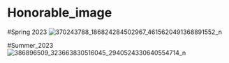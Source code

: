 # Honorable_image

#Spring 2023
![370243788_186824284502967_4615620491368891552_n](https://github.com/inhoang2523/Honorable_image/assets/144547898/f7b470fd-d134-49bb-96a8-e4be8c9597c8)

#Summer_2023
![386896509_323663830516045_2940524330640554714_n](https://github.com/inhoang2523/Honorable_image/assets/144547898/cafc7c65-caca-48ca-a480-73ffd90144cf)
